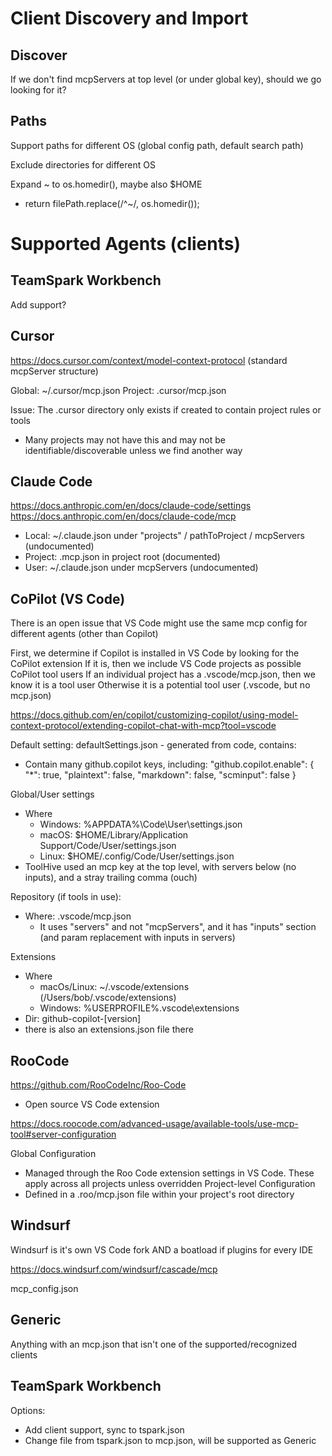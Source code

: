 # Client Discovery and Import

## Discover

If we don't find mcpServers at top level (or under global key), should we go looking for it?

## Paths

Support paths for different OS (global config path, default search path)

Exclude directories for different OS

Expand ~ to os.homedir(), maybe also $HOME
- return filePath.replace(/^~/, os.homedir());

# Supported Agents (clients)

## TeamSpark Workbench

Add support?

## Cursor

https://docs.cursor.com/context/model-context-protocol (standard mcpServer structure)

Global: ~/.cursor/mcp.json
Project: .cursor/mcp.json

Issue: The .cursor directory only exists if created to contain project rules or tools
- Many projects may not have this and may not be identifiable/discoverable unless we find another way

## Claude Code

https://docs.anthropic.com/en/docs/claude-code/settings
https://docs.anthropic.com/en/docs/claude-code/mcp

  - Local: ~/.claude.json under "projects" / pathToProject / mcpServers (undocumented)
  - Project: .mcp.json in project root (documented)
  - User:  ~/.claude.json under mcpServers (undocumented)

## CoPilot (VS Code)

There is an open issue that VS Code might use the same mcp config for different agents (other than Copilot)

First, we determine if Copilot is installed in VS Code by looking for the CoPilot extension
If it is, then we include VS Code projects as possible CoPilot tool users
If an individual project has a .vscode/mcp.json, then we know it is a tool user
Otherwise it is a potential tool user (.vscode, but no mcp.json)

https://docs.github.com/en/copilot/customizing-copilot/using-model-context-protocol/extending-copilot-chat-with-mcp?tool=vscode

Default setting: defaultSettings.json - generated from code, contains:
- Contain many github.copilot keys, including:
    "github.copilot.enable": {
      "*": true,
      "plaintext": false,
      "markdown": false,
      "scminput": false
    }

Global/User settings
- Where
  - Windows: %APPDATA%\Code\User\settings.json
  - macOS: $HOME/Library/Application Support/Code/User/settings.json
  - Linux: $HOME/.config/Code/User/settings.json
- ToolHive used an mcp key at the top level, with servers below (no inputs), and a stray trailing comma (ouch)

Repository (if tools in use):
- Where: .vscode/mcp.json
  - It uses "servers" and not "mcpServers", and it has "inputs" section (and param replacement with inputs in servers)

Extensions
- Where
  - macOs/Linux: ~/.vscode/extensions  (/Users/bob/.vscode/extensions)
  - Windows: %USERPROFILE%\.vscode\extensions
- Dir: github-copilot-[version]
- there is also an extensions.json file there

## RooCode

https://github.com/RooCodeInc/Roo-Code
- Open source VS Code extension

https://docs.roocode.com/advanced-usage/available-tools/use-mcp-tool#server-configuration

Global Configuration
- Managed through the Roo Code extension settings in VS Code. These apply across all projects unless overridden
Project-level Configuration
- Defined in a .roo/mcp.json file within your project's root directory

## Windsurf

Windsurf is it's own VS Code fork AND a boatload if plugins for every IDE

https://docs.windsurf.com/windsurf/cascade/mcp

mcp_config.json

## Generic

Anything with an mcp.json that isn't one of the supported/recognized clients

## TeamSpark Workbench
 
Options:
- Add client support, sync to tspark.json
- Change file from tspark.json to mcp.json, will be supported as Generic